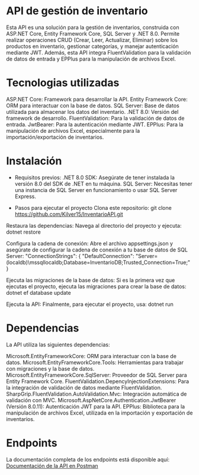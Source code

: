 # API de gestión de inventario
Esta API es una solución para la gestión de inventarios, construida con ASP.NET Core, Entity Framework Core, SQL Server y .NET 8.0. Permite realizar operaciones CRUD (Crear, Leer, Actualizar, Eliminar) sobre los productos en inventario, gestionar categorías, y manejar autenticación mediante JWT. Además, esta API integra FluentValidation para la validación de datos de entrada y EPPlus para la manipulación de archivos Excel.

# Tecnologias utilizadas
ASP.NET Core: Framework para desarrollar la API.
Entity Framework Core: ORM para interactuar con la base de datos.
SQL Server: Base de datos utilizada para almacenar los datos del inventario.
.NET 8.0: Versión del framework de desarrollo.
FluentValidation: Para la validación de datos de entrada.
JwtBearer: Para la autenticación mediante JWT.
EPPlus: Para la manipulación de archivos Excel, especialmente para la importación/exportación de inventarios.

# Instalación
- Requisitos previos:
  .NET 8.0 SDK: Asegúrate de tener instalada la versión 8.0 del SDK de .NET en tu máquina.
  SQL Server: Necesitas tener una instancia de SQL Server en funcionamiento o usar SQL Server Express.

- Pasos para ejecutar el proyecto
Clona este repositorio:
git clone https://github.com/Kilver15/InventarioAPI.git

Restaura las dependencias: Navega al directorio del proyecto y ejecuta:
dotnet restore

Configura la cadena de conexión:
Abre el archivo appsettings.json y asegúrate de configurar la cadena de conexión a tu base de datos de SQL Server:
"ConnectionStrings": {
  "DefaultConnection": "Server=(localdb)\\mssqllocaldb;Database=InventarioDB;Trusted_Connection=True;"
}

Ejecuta las migraciones de la base de datos: 
Si es la primera vez que ejecutas el proyecto, ejecuta las migraciones para crear la base de datos:
dotnet ef database update

Ejecuta la API: 
Finalmente, para ejecutar el proyecto, usa:
dotnet run

# Dependencias
La API utiliza las siguientes dependencias:

Microsoft.EntityFrameworkCore: ORM para interactuar con la base de datos.
Microsoft.EntityFrameworkCore.Tools: Herramientas para trabajar con migraciones y la base de datos.
Microsoft.EntityFrameworkCore.SqlServer: Proveedor de SQL Server para Entity Framework Core.
FluentValidation.DepencyInjectionExtensions: Para la integración de validación de datos mediante FluentValidation.
SharpGrip.FluentValidation.AutoValidation.Mvc: Integración automática de validación con MVC.
Microsoft.AspNetCore.Authentication.JwtBearer (Versión 8.0.11): Autenticación JWT para la API.
EPPlus: Biblioteca para la manipulación de archivos Excel, utilizada en la importación y exportación de inventarios.

# Endpoints
La documentación completa de los endpoints está disponible aquí:
[Documentación de la API en Postman](https://www.postman.com/joint-operations-participant-81264458/inventario-api/collection/xx2excs/inventarioapi?action=share&creator=39943883)


